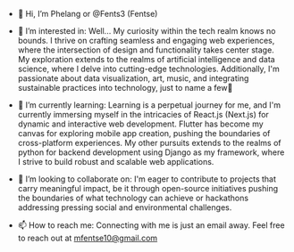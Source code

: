 - 👋 Hi, I’m Phelang or @Fents3 (Fentse)
- 👀 I’m interested in:
   Well... My curiosity within the tech realm knows no bounds. I thrive on crafting seamless and engaging web experiences, where the intersection of design and functionality takes         center stage. My exploration extends to the realms of artificial intelligence and data science, where I delve into cutting-edge technologies. Additionally, I'm passionate about data     visualization, art, music, and integrating sustainable practices into technology, just to name a few🙂
  
- 🌱 I’m currently learning:
  Learning is a perpetual journey for me, and I'm currently immersing myself in the intricacies of React.js (Next.js) for dynamic and interactive web development. Flutter has become      my canvas for exploring mobile app creation, pushing the boundaries of cross-platform experiences. My other pursuits extends to the realms of python for backend development       using Django as my framework, where I strive to build robust and scalable web applications.
  
- 💞️ I’m looking to collaborate on:
  I'm eager to contribute to projects that carry meaningful impact, be it through open-source initiatives pushing the boundaries of what technology can achieve or hackathons addressing   pressing social and environmental challenges. 
  
- 📫 How to reach me:
  Connecting with me is just an email away. Feel free to reach out at mfentse10@gmail.com
